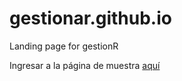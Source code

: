 # gestionar.github.io
Landing page for gestionR

Ingresar a la página de muestra [aquí](https://gestionar.github.io/demogestionar/)
